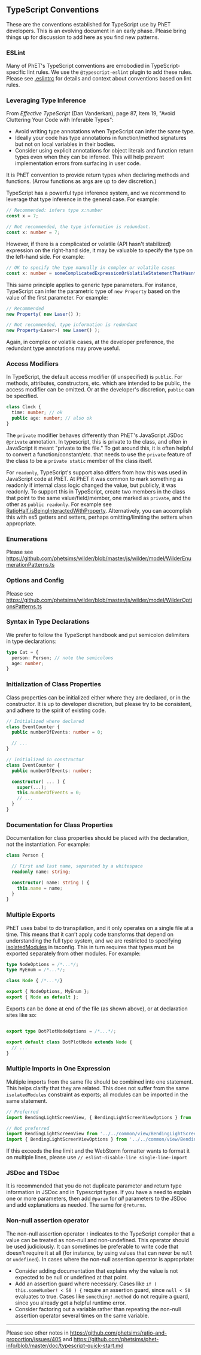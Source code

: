 ## TypeScript Conventions

These are the conventions established for TypeScript use by PhET developers. This is an evolving document in an early
phase. Please bring things up for discussion to add here as you find new patterns.

### ESLint

Many of PhET's TypeScript conventions are emobodied in TypeScript-specific lint rules. We use the `@typescript-eslint`
plugin to add these rules. Please see [.eslintrc](https://github.com/phetsims/chipper/blob/master/eslint/.eslintrc.js)
for details and context about conventions based on lint rules. 

### Leveraging Type Inference

From _Effective TypeScript_ (Dan Vanderkan), page 87, Item 19, "Avoid Cluttering Your Code with Inferable Types":

* Avoid writing type annotations when TypeScript can infer the same type.
* Ideally your code has type annotations in function/method signatures but not on local variables in their bodies.
* Consider using explicit annotations for object literals and function return types even when they can be inferred. This
  will help prevent implementation errors from surfacing in user code.

It is PhET convention to provide return types when declaring methods and functions.
(Arrow functions as args are up to dev discretion.)

TypeScript has a powerful type inference system, and we recommend to leverage that type inference in the general case.
For example:

```ts
// Recommended: infers type x:number
const x = 7;

// Not recommended, the type information is redundant.
const x: number = 7;
```

However, if there is a complicated or volatile (API hasn't stabilized) expression on the right-hand side, it may be
valuable to specify the type on the left-hand side. For example:

```ts
// OK to specify the type manually in complex or volatile cases
const x: number = someComplicatedExpressionOrVolatileStatementThatHasntStabilized();
```

This same principle applies to generic type parameters. For instance, TypeScript can infer the parametric type
of `new Property`
based on the value of the first parameter. For example:

```ts
// Recommended
new Property( new Laser() );

// Not recommended, type information is redundant
new Property<Laser>( new Laser() );
```

Again, in complex or volatile cases, at the developer preference, the redundant type annotations may prove useful.

### Access Modifiers

In TypeScript, the default access modifier (if unspecified) is `public`. For methods, attributes, constructors, etc.
which are intended to be public, the access modifier can be omitted. Or at the developer's discretion, `public` can be
specified.

```ts
class Clock {
  time: number; // ok 
  public age: number; // also ok
}
```

The `private` modifier behaves differently than PhET's JavaScript JSDoc `@private` annotation. In typescript, this is
private to the class, and often in JavaScript it meant "private to the file." To get around this, it is often helpful to
convert a function/constant/etc. that needs to use the `private` feature of the class to be a `private static` member of
the class itself.

For `readonly`, TypeScript's support also differs from how this was used in JavaScript code at PhET. At PhET it was
common to mark something as readonly if internal class logic changed the value, but publicly, it was readonly. To
support this in TypeScript, create two members in the class that point to the same value/field/member, one marked
as `private`, and the other as `public readonly`. For example
see [RatioHalf.isBeingInteractedWithProperty](https://github.com/phetsims/ratio-and-proportion/blob/a7268932a7228f6555171c72e9137249383f03a1/js/common/view/RatioHalf.ts#L111-L113).
Alternatively, you can accomplish this with es5 getters and setters, perhaps omitting/limiting the setters when
appropriate.

### Enumerations

Please see https://github.com/phetsims/wilder/blob/master/js/wilder/model/WilderEnumerationPatterns.ts

### Options and Config

Please see https://github.com/phetsims/wilder/blob/master/js/wilder/model/WilderOptionsPatterns.ts

### Syntax in Type Declarations

We prefer to follow the TypeScript handbook and put semicolon delimiters in type declarations:

```ts
type Cat = {
  person: Person; // note the semicolons
  age: number;
}
```

### Initialization of Class Properties

Class properties can be initialized either where they are declared, or in the constructor. It is up to developer discretion, but please 
try to be consistent, and adhere to the spirit of existing code.

```ts
// Initialized where declared
class EventCounter {
  public numberOfEvents: number = 0;

  // ...
}

// Initialized in constructor
class EventCounter {
  public numberOfEvents: number;

  constructor( ... ) {
    super(...);
    this.numberOfEvents = 0;
    // ...
  }
}
```

### Documentation for Class Properties

Documentation for class properties should be placed with the declaration, not the instantiation. For example:

```ts
class Person {

  // First and last name, separated by a whitespace
  readonly name: string;

  constructor( name: string ) {
    this.name = name;
  }
}
```

### Multiple Exports

PhET uses babel to do transpilation, and it only operates on a single file at a time. This means that it can’t apply
code transforms that depend on understanding the full type system, and we are restricted to
specifying [isolatedModules](https://www.typescriptlang.org/tsconfig#isolatedModules) in tsconfig. This in turn requires
that types must be exported separately from other modules. For example:

```ts
type NodeOptions = /*...*/;
type MyEnum = /*...*/;

class Node { /*...*/}

export { NodeOptions, MyEnum };
export { Node as default };
```

Exports can be done at end of the file (as shown above), or at declaration sites like so:

```ts

export type DotPlotNodeOptions = /*...*/;

export default class DotPlotNode extends Node {
  // ...
}
```

### Multiple Imports in One Expression

Multiple imports from the same file should be combined into one statement. This helps clarify that they are related.
This does not suffer from the same `isolatedModules` constraint as exports; all modules can be imported in the same
statement.

```ts
// Preferred
import BendingLightScreenView, { BendingLightScreenViewOptions } from '../../common/view/BendingLightScreenView.js';

// Not preferred
import BendingLightScreenView from '../../common/view/BendingLightScreenView.js';
import { BendingLightScreenViewOptions } from '../../common/view/BendingLightScreenView.js';
```

If this exceeds the line limit and the WebStorm formatter wants to format it on multiple lines, please use
`// eslint-disable-line single-line-import`

### JSDoc and TSDoc

It is recommended that you do not duplicate parameter and return type information in JSDoc and in Typescript types. If
you have a need to explain one or more parameters, then add `@param` for _all_ parameters to the JSDoc and add
explanations as needed. The same for `@returns`.

### Non-null assertion operator

The non-null assertion operator `!` indicates to the TypeScript compiler that a value can be treated as non-null and
non-undefined. This operator should be used judiciously. It can sometimes be preferable to write code that doesn't
require it at all (for instance, by using values that can never be `null` or `undefined`). In cases where the non-null
assertion operator is appropriate:

* Consider adding documentation that explains why the value is not expected to be null or undefined at that point.
* Add an assertion guard where necessary. Cases like `if ( this.someNumber! < 50 ) {` require an assertion guard,
  since `null < 50` evaluates to true. Cases like `something!.method` do not require a guard, since you already get a
  helpful runtime error.
* Consider factoring out a variable rather than repeating the non-null assertion operator several times on the same
  variable.

---

Please see other notes in https://github.com/phetsims/ratio-and-proportion/issues/405
and https://github.com/phetsims/phet-info/blob/master/doc/typescript-quick-start.md 
